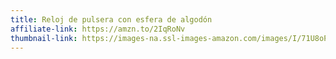 ```yaml
---
title: Reloj de pulsera con esfera de algodón
affiliate-link: https://amzn.to/2IqRoNv
thumbnail-link: https://images-na.ssl-images-amazon.com/images/I/71U8oP%2BNCRL._UX679_.jpg
---
```

